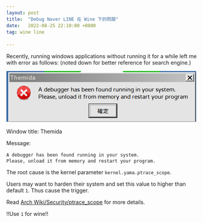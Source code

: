 ```yaml
---
layout: post
title:  "Debug Naver LINE 在 Wine 下的問題"
date:   2022-08-25 22:10:00 +0800
tag: wine line

---
```


Recently, running windows applications without running it for a while left me with error as follows: (noted down for better reference for search engine.)

![wine_line_error](/assets/wine-line-error.png)

Window title: Themida

Message:

```
A debugger has been found running in your system.
Please, unload it from memory and restart your program.
```

The root cause is the kernel parameter `kernel.yama.ptrace_scope`.

Users may want to harden their system and set this value to higher than default `1`. Thus cause the trigger.

Read [Arch Wiki/Security/ptrace_scope](https://wiki.archlinux.org/title/Security#ptrace_scope) for more details.

!!Use `1` for wine!!